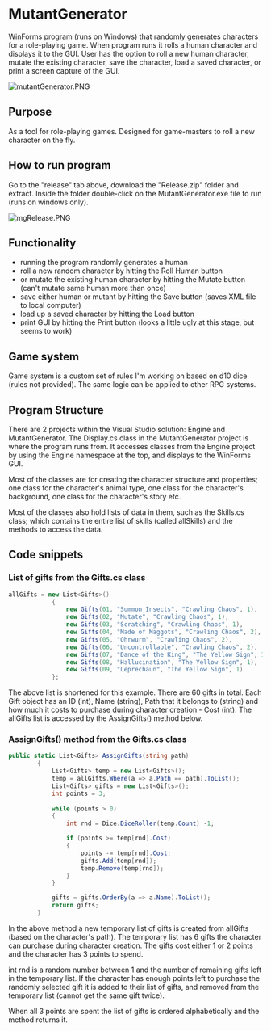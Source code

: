 # MutantGenerator

WinForms program (runs on Windows) that randomly generates characters for a role-playing game. When program runs it rolls a human character and displays it to the GUI. User has the option to roll a new human character, mutate the existing character, save the character, load a saved character, or print a screen capture of the GUI.

![mutantGenerator.PNG](https://gamblepants.github.io/img/mutantGenerator.PNG)

## Purpose

As a tool for role-playing games. Designed for game-masters to roll a new character on the fly.

## How to run program

Go to the "release" tab above, download the "Release.zip" folder and extract. Inside the folder double-click on the MutantGenerator.exe file to run (runs on windows only).

![mgRelease.PNG](https://gamblepants.github.io/img/mgRelease.PNG)

## Functionality

- running the program randomly generates a human
- roll a new random character by hitting the Roll Human button
- or mutate the existing human character by hitting the Mutate button (can't mutate same human more than once)
- save either human or mutant by hitting the Save button (saves XML file to local computer)
- load up a saved character by hitting the Load button
- print GUI by hitting the Print button (looks a little ugly at this stage, but seems to work)

## Game system

Game system is a custom set of rules I'm working on based on d10 dice (rules not provided). The same logic can be applied to other RPG systems. 

## Program Structure

There are 2 projects within the Visual Studio solution: Engine and MutantGenerator. The Display.cs class in the MutantGenerator project is where the program runs from. It accesses classes from the Engine project by using the Engine namespace at the top, and displays to the WinForms GUI.

Most of the classes are for creating the character structure and properties; one class for the character's animal type, one class for the character's background, one class for the character's story etc. 

Most of the classes also hold lists of data in them, such as the Skills.cs class; which contains the entire list of skills (called allSkills) and the methods to access the data.

## Code snippets

### List of gifts from the Gifts.cs class 

```C#
allGifts = new List<Gifts>()
            {
                new Gifts(01, "Summon Insects", "Crawling Chaos", 1), 
                new Gifts(02, "Mutate", "Crawling Chaos", 1), 
                new Gifts(03, "Scratching", "Crawling Chaos", 1), 
                new Gifts(04, "Made of Maggots", "Crawling Chaos", 2), 
                new Gifts(05, "Ohrwurm", "Crawling Chaos", 2), 
                new Gifts(06, "Uncontrollable", "Crawling Chaos", 2), 
                new Gifts(07, "Dance of the King", "The Yellow Sign", 1), 
                new Gifts(08, "Hallucination", "The Yellow Sign", 1),
                new Gifts(09, "Leprechaun", "The Yellow Sign", 1)
            };
```

The above list is shortened for this example. There are 60 gifts in total. Each Gift object has an ID (int), Name (string), Path that it belongs to (string) and how much it costs to purchase during character creation - Cost (int). The allGifts list is accessed by the AssignGifts() method below.

### AssignGifts() method from the Gifts.cs class

```C#
public static List<Gifts> AssignGifts(string path)
        {
            List<Gifts> temp = new List<Gifts>();
            temp = allGifts.Where(a => a.Path == path).ToList();
            List<Gifts> gifts = new List<Gifts>();
            int points = 3;
            
            while (points > 0)
            {
                int rnd = Dice.DiceRoller(temp.Count) -1;

                if (points >= temp[rnd].Cost)
                {
                    points -= temp[rnd].Cost;
                    gifts.Add(temp[rnd]);
                    temp.Remove(temp[rnd]);
                }
            }

            gifts = gifts.OrderBy(a => a.Name).ToList();
            return gifts;
        }
```

In the above method a new temporary list of gifts is created from allGifts (based on the character's path). The temporary list has 6 gifts the character can purchase during character creation. The gifts cost either 1 or 2 points and the character has 3 points to spend. 

int rnd is a random number between 1 and the number of remaining gifts left in the temporary list. If the character has enough points left to purchase the randomly selected gift it is added to their list of gifts, and removed from the temporary list (cannot get the same gift twice).

When all 3 points are spent the list of gifts is ordered alphabetically and the method returns it.
